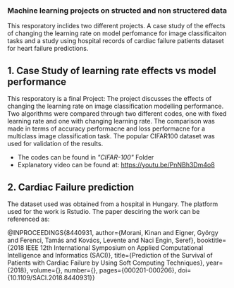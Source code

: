 ### Machine learning projects on structed and non structered data
This resporatory inclides two different projects. A case study of the effects of changing the learning rate on model perfomance for image classificaiton tasks and a study using hospital records of cardiac failure patients dataset for heart failure predictions. <br/>

## 1. Case Study of learning rate effects vs model performance
This resporatory is a final Project: The project discusses the effects of changing the learning rate on image classification modelling performance. Two algorithms were compared through two different codes, one with fixed learning rate and one with changing learning rate. The comparison was made in terms of accuracy performacne and loss performacne for a multiclass image classification task. The popular CIFAR100 dataset was used for validation of the results. 
 * The codes can be found in _"CIFAR-100"_ Folder <br/>
* Explanatory video can be found at: https://youtu.be/PnNBh3Dm4o8 <br/>
  
 ## 2. Cardiac Failure prediction
 The dataset used was obtained from a hospital in Hungary. The platform used for the work is Rstudio.
 The paper desciring the work can be referenced as: <br/>
 
 @INPROCEEDINGS{8440931,
  author={Morani, Kinan and Eigner, György and Ferenci, Tamás and Kovács, Levente and Naci Engin, Seref},
  booktitle={2018 IEEE 12th International Symposium on Applied Computational Intelligence and Informatics (SACI)}, 
  title={Prediction of the Survival of Patients with Cardiac Failure by Using Soft Computing Techniques}, 
  year={2018},
  volume={},
  number={},
  pages={000201-000206},
  doi={10.1109/SACI.2018.8440931}}
